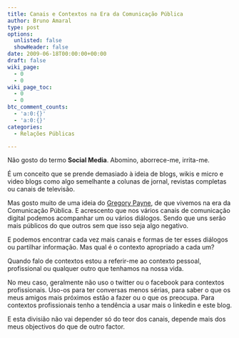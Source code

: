 ```yaml
---
title: Canais e Contextos na Era da Comunicação Pública
author: Bruno Amaral
type: post
options:
  unlisted: false
  showHeader: false
date: 2009-06-18T00:00:00+00:00
draft: false
wiki_page:
  - 0
  - 0
wiki_page_toc:
  - 0
  - 0
btc_comment_counts:
  - 'a:0:{}'
  - 'a:0:{}'
categories:
  - Relações Públicas

---
```

Não gosto do termo **Social Media**. Abomino, aborrece-me, irrita-me.

É um conceito que se prende demasiado à ideia de blogs, wikis e micro e video blogs como algo semelhante a colunas de jornal, revistas completas ou canais de televisão.

Mas gosto muito de uma ideia do [Gregory Payne][1], de que vivemos na era da Comunicação Pública. E acrescento que nos vários canais de comunicação digital podemos acompanhar um ou vários diálogos. Sendo que uns serão mais públicos do que outros sem que isso seja algo negativo.

E podemos encontrar cada vez mais canais e formas de ter esses diálogos ou partilhar informação. Mas qual é o contexto apropriado a cada um?

Quando falo de contextos estou a referir-me ao contexto pessoal, profissional ou qualquer outro que tenhamos na nossa vida.

No meu caso, geralmente não uso o twitter ou o facebook para contextos profissionais. Uso-os para ter conversas menos sérias, para saber o que os meus amigos mais próximos estão a fazer ou o que os preocupa. Para contextos profissionais tenho a tendência a usar mais o linkedin e este blog.

E esta divisião não vai depender só do teor dos canais, depende mais dos meus objectivos do que de outro factor.

[1]: http://gregorypayne.net